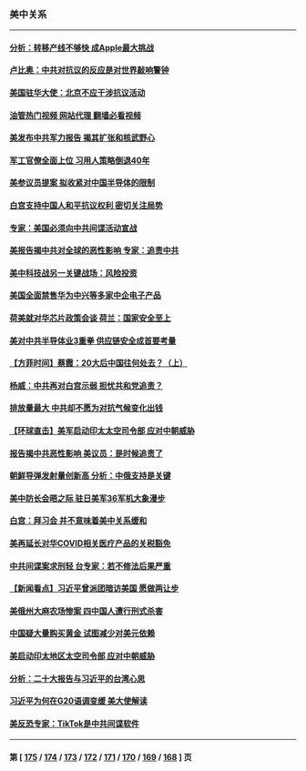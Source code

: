 ### 美中关系
---
#### [分析：转移产线不够快 成Apple最大挑战](../../pages/nf1412576/n13876000.md?11302045) 
#### [卢比奥：中共对抗议的反应是对世界敲响警钟](../../pages/nf1412576/n13875828.md?11302045) 
#### [美国驻华大使：北京不应干涉抗议活动](../../pages/nf1412576/n13875595.md?11302045) 
#### [油管热门视频 网站代理 翻墙必看视频](http://138.2.39.72:81/youtube.html?epic-marker?11302045)
#### [美发布中共军力报告 揭其扩张和核武野心](../../pages/nf1412576/n13875585.md?11302045) 
#### [军工官僚全面上位 习用人策略倒退40年](../../pages/nf1412576/n13875068.md?11302045) 
#### [美参议员提案 拟收紧对中国半导体的限制](../../pages/nf1412576/n13875246.md?11302045) 
#### [白宫支持中国人和平抗议权利 密切关注局势](../../pages/nf1412576/n13874890.md?11302045) 
#### [专家：美国必须向中共间谍活动宣战](../../pages/nf1412576/n13874542.md?11302045) 
#### [美报告揭中共对全球的恶性影响 专家：追责中共](../../pages/nf1412576/n13873786.md?11302045) 
#### [美中科技战另一关键战场：风险投资](../../pages/nf1412576/n13873321.md?11302045) 
#### [美国全面禁售华为中兴等多家中企电子产品](../../pages/nf1412576/n13873193.md?11302045) 
#### [荷美就对华芯片政策会谈 荷兰：国家安全至上](../../pages/nf1412576/n13873080.md?11302045) 
#### [美对中共半导体业3重拳 供应链安全成首要考量](../../pages/nf1412576/n13873024.md?11302045) 
#### [【方菲时间】蔡霞：20大后中国往何处去？（上）](../../pages/nf1412576/n13872567.md?11302045) 
#### [杨威：中共再对白宫示弱 担忧共和党追责？](../../pages/nf1412576/n13872691.md?11302045) 
#### [排放量最大 中共却不愿为对抗气候变化出钱](../../pages/nf1412576/n13872337.md?11302045) 
#### [【环球直击】美军启动印太太空司令部 应对中朝威胁](../../pages/nf1412576/n13871621.md?11302045) 
#### [报告揭中共恶性影响 美议员：是时候追责了](../../pages/nf1412576/n13871950.md?11302045) 
#### [朝鲜导弹发射量创新高 分析：中俄支持是关键](../../pages/nf1412576/n13871809.md?11302045) 
#### [美中防长会晤之际 驻日美军36军机大象漫步](../../pages/nf1412576/n13871878.md?11302045) 
#### [白宫：拜习会 并不意味着美中关系缓和](../../pages/nf1412576/n13871836.md?11302045) 
#### [美再延长对华COVID相关医疗产品的关税豁免](../../pages/nf1412576/n13871778.md?11302045) 
#### [中共间谍案求刑轻 台专家：若不修法后果严重](../../pages/nf1412576/n13871586.md?11302045) 
#### [【新闻看点】习近平曾派团暗访美国 愿做两让步](../../pages/nf1412576/n13871108.md?11302045) 
#### [美俄州大麻农场惨案 四中国人遭行刑式杀害](../../pages/nf1412576/n13871609.md?11302045) 
#### [中国疑大量购买黄金 试图减少对美元依赖](../../pages/nf1412576/n13871366.md?11302045) 
#### [美启动印太地区太空司令部 应对中朝威胁](../../pages/nf1412576/n13871258.md?11302045) 
#### [分析：二十大报告与习近平的台湾心思](../../pages/nf1412576/n13870508.md?11302045) 
#### [习近平为何在G20语调变缓 美大使解读](../../pages/nf1412576/n13871005.md?11302045) 
#### [美反恐专家：TikTok是中共间谍软件](../../pages/nf1412576/n13870989.md?11302045) 

---
#### 第 [ [175](./175.md?11302045) / [174](./174.md?11302045) / [173](./173.md?11302045) / [172](./172.md?11302045) / [171](./171.md?11302045) / [170](./170.md?11302045) / [169](./169.md?11302045) / [168](./168.md?11302045) ] 页
